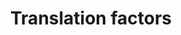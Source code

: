 ---
annotations:
- id: PW:0000101
  parent: regulatory pathway
  type: Pathway Ontology
  value: translation pathway
authors:
- M.Braymer
- MaintBot
- Ddigles
- Eweitz
citedin: ''
communities: []
description: ''
last-edited: 2024-01-21
ndex: null
organisms:
- Saccharomyces cerevisiae
redirect_from:
- /index.php/Pathway:WP32
- /instance/WP32
- /instance/WP32_r127993
revision: r127993
schema-jsonld:
- '@context': https://schema.org/
  '@id': https://wikipathways.github.io/pathways/WP32.html
  '@type': Dataset
  creator:
    '@type': Organization
    name: WikiPathways
  description: ''
  keywords:
  - 4E-BP1??
  - 4E-BP2??
  - 4E-BP3??
  - IF2
  - IF2M
  - PAB1??
  - PAIP-1
  - Sui1 Homolog A121??
  - eEF1 alpha
  - eEF1 beta
  - eEF1 gamma 1
  - eEF1 gamma 2
  - eEF2
  - eEF2 kinase??
  - eIF-3 p30
  - eIF1
  - eIF1A
  - eIF2 alpha
  - eIF2 alpha kinase 1??
  - eIF2 alpha kinase 2??
  - eIF2 alpha kinase 3??
  - eIF2 beta
  - eIF2 gamma
  - eIF2B alpha
  - eIF2B beta
  - eIF2B delta
  - eIF2B epsilon
  - eIF2B gamma
  - eIF3 p110
  - eIF3 p135
  - eIF3 p33
  - eIF3 p39
  - eIF3 p62
  - eIF3 p90
  - eIF3 p93
  - eIF4A
  - eIF4B
  - eIF4E
  - eIF4F p130
  - eIF4F p150
  - eIF4F p20
  - eIF4G-I??
  - eIF4G-II??
  - eIF4H??
  - eIF5
  - eIF5A-I
  - eIF5A-II
  - eIF6
  - eRF1
  - eRF2
  - eRF3b???
  license: CC0
  name: Translation factors
seo: CreativeWork
title: Translation factors
wpid: WP32
---
